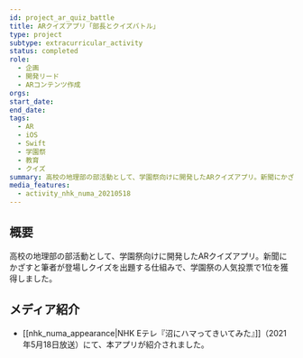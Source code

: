 ```yaml
---
id: project_ar_quiz_battle
title: ARクイズアプリ「部長とクイズバトル」
type: project
subtype: extracurricular_activity
status: completed
role:
  - 企画
  - 開発リード
  - ARコンテンツ作成
orgs: 
start_date: 
end_date: 
tags:
  - AR
  - iOS
  - Swift
  - 学園祭
  - 教育
  - クイズ
summary: 高校の地理部の部活動として、学園祭向けに開発したARクイズアプリ。新聞にかざすと筆者が登場しクイズを出題する。学園祭の人気投票で1位を獲得。
media_features:
  - activity_nhk_numa_20210518
---
```

## 概要
高校の地理部の部活動として、学園祭向けに開発したARクイズアプリ。新聞にかざすと筆者が登場しクイズを出題する仕組みで、学園祭の人気投票で1位を獲得しました。

## メディア紹介
- [[nhk_numa_appearance|NHK Eテレ『沼にハマってきいてみた』]]（2021年5月18日放送）にて、本アプリが紹介されました。
